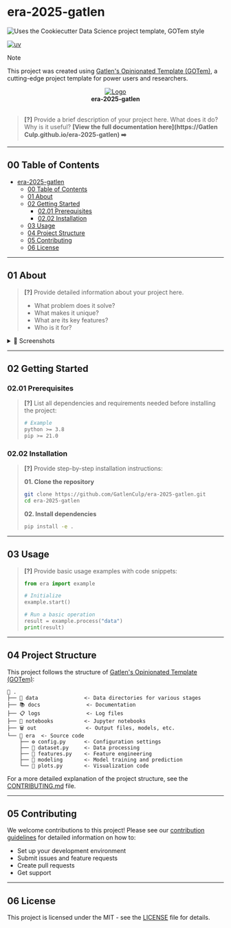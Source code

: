 # era-2025-gatlen

![Uses the Cookiecutter Data Science project template, GOTem style](https://img.shields.io/badge/GOTem-Project%20Instance-328F97?logo=cookiecutter)

[![uv](https://img.shields.io/endpoint?url=https://raw.githubusercontent.com/astral-sh/uv/main/assets/badge/v0.json)](https://github.com/astral-sh/uv)

<!-- [![tests](https://github.com/GatlenCulp/era-2025-gatlen/actions/workflows/tests.yml/badge.svg)](https://github.com/GatlenCulp/era-2025-gatlen/actions/workflows/tests.yml) -->
<!-- ![GitHub stars](https://img.shields.io/github/stars/GatlenCulp/era-2025-gatlen?style=social) -->

> [!NOTE]
> This project was created using [Gatlen's Opinionated Template (GOTem)](https://github.com/GatlenCulp/gatlens-opinionated-template), a cutting-edge project template for power users and researchers.

<div align="center">
  <a href="https://github.com//era-2025-gatlen">
    <!-- Please provide path to your logo here -->
    <img src="https://picsum.photos/id/237/200/300" alt="Logo" style="max-width: 250px;"/>
  </a>
  <br/>
  <b>era-2025-gatlen</b>
</div>
<br>


> **[?]**
> Provide a brief description of your project here. What does it do? Why is it useful?
**[View the full documentation here](https://Gatlen Culp.github.io/era-2025-gatlen) ➡️**

---
## 00 Table of Contents

- [era-2025-gatlen](#era-2025-gatlen)
  - [00 Table of Contents](#00-table-of-contents)
  - [01 About](#01-about)
  - [02 Getting Started](#02-getting-started)
    - [02.01 Prerequisites](#0201-prerequisites)
    - [02.02 Installation](#0202-installation)
  - [03 Usage](#03-usage)
  - [04 Project Structure](#04-project-structure)
  - [05 Contributing](#05-contributing)
  - [06 License](#06-license)

---
## 01 About

> **[?]**
> Provide detailed information about your project here.
> - What problem does it solve?
> - What makes it unique?
> - What are its key features?
> - Who is it for?

<details>
<summary>📸 Screenshots</summary>
<br>

> **[?]**
> Please provide your screenshots here.

|                               Home Page                               |                               Login Page                               |
| :-------------------------------------------------------------------: | :--------------------------------------------------------------------: |
| <img src="https://picsum.photos/id/237/200/300" title="Home Page" width="100%"> | <img src="https://picsum.photos/id/237/200/300" title="Login Page" width="100%"> |

</details>

---
## 02 Getting Started

### 02.01 Prerequisites

> **[?]**
> List all dependencies and requirements needed before installing the project:
> ```bash
> # Example
> python >= 3.8
> pip >= 21.0
> ```

### 02.02 Installation

> **[?]**
> Provide step-by-step installation instructions:
> 
> **01. Clone the repository**
> ```bash
> git clone https://github.com/GatlenCulp/era-2025-gatlen.git
> cd era-2025-gatlen
> ```
> 
> **02. Install dependencies**
> ```bash
> pip install -e .
> ```

---
## 03 Usage

> **[?]**
> Provide basic usage examples with code snippets:
> 
> ```python
> from era import example
> 
> # Initialize
> example.start()
> 
> # Run a basic operation
> result = example.process("data")
> print(result)
> ```

---
## 04 Project Structure

This project follows the structure of [Gatlen's Opinionated Template (GOTem)](https://github.com/GatlenCulp/gatlens-opinionated-template):

```
📁 .
├── 📁 data               <- Data directories for various stages
├── 📚 docs               <- Documentation
├── 📋 logs               <- Log files
├── 📁 notebooks          <- Jupyter notebooks
├── 🗑️ out                <- Output files, models, etc.
└── 🚰 era  <- Source code
    ├── ⚙️ config.py      <- Configuration settings
    ├── 🐍 dataset.py     <- Data processing
    ├── 🐍 features.py    <- Feature engineering
    ├── 📁 modeling       <- Model training and prediction
    └── 🐍 plots.py       <- Visualization code
```

For a more detailed explanation of the project structure, see the [CONTRIBUTING.md](docs/CONTRIBUTING.md) file.

---
## 05 Contributing

We welcome contributions to this project! Please see our [contribution guidelines](docs/CONTRIBUTING.md) for detailed information on how to:

- Set up your development environment
- Submit issues and feature requests
- Create pull requests
- Get support

---
## 06 License


This project is licensed under the MIT - see the [LICENSE](LICENSE) file for details.
